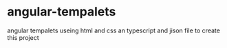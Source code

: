# angular-tempalets
angular tempalets useing html and css an typescript and jison file to create this project 

